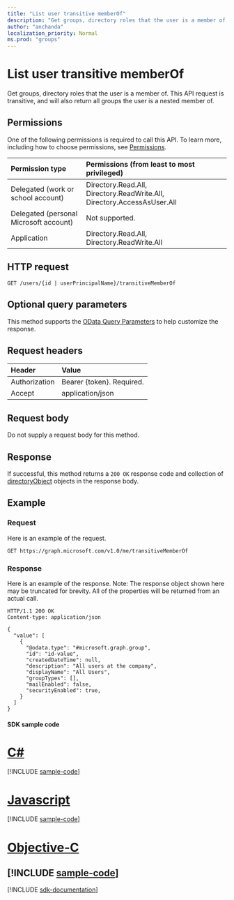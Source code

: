 ```yaml
---
title: "List user transitive memberOf"
description: "Get groups, directory roles that the user is a member of. This API request is transitive, and will also return all groups the user is a nested member of."
author: "anchanda"
localization_priority: Normal
ms.prod: "groups"
---
```


# List user transitive memberOf

Get groups, directory roles that the user is a member of. This API request is transitive, and will also return all groups the user is a nested member of.

## Permissions

One of the following permissions is required to call this API. To learn more, including how to choose permissions, see [Permissions](/graph/permissions-reference).

|Permission type      | Permissions (from least to most privileged)              |
|:--------------------|:---------------------------------------------------------|
|Delegated (work or school account) | Directory.Read.All, Directory.ReadWrite.All, Directory.AccessAsUser.All    |
|Delegated (personal Microsoft account) | Not supported.    |
|Application | Directory.Read.All, Directory.ReadWrite.All |

## HTTP request

<!-- { "blockType": "ignored" } -->

```http
GET /users/{id | userPrincipalName}/transitiveMemberOf
```

## Optional query parameters

This method supports the [OData Query Parameters](https://developer.microsoft.com/graph/docs/concepts/query_parameters) to help customize the response.

## Request headers

| Header       | Value |
|:---------------|:--------|
| Authorization  | Bearer {token}. Required.  |
| Accept  | application/json|

## Request body

Do not supply a request body for this method.

## Response

If successful, this method returns a `200 OK` response code and collection of [directoryObject](../resources/directoryobject.md) objects in the response body.

## Example

### Request

Here is an example of the request.
<!-- {
  "blockType": "request",
  "name": "get_transitivememberof"
}-->

```http
GET https://graph.microsoft.com/v1.0/me/transitiveMemberOf
```

### Response

Here is an example of the response. Note: The response object shown here may be truncated for brevity. All of the properties will be returned from an actual call.

<!-- {
  "blockType": "response",
  "truncated": true,
  "@odata.type": "microsoft.graph.directoryObject",
  "isCollection": true
} -->
```http
HTTP/1.1 200 OK
Content-type: application/json

{
  "value": [
    {
      "@odata.type": "#microsoft.graph.group",
      "id": "id-value",
      "createdDateTime": null,
      "description": "All users at the company",
      "displayName": "All Users",
      "groupTypes": [],
      "mailEnabled": false,
      "securityEnabled": true,
    }
  ]
}
```
#### SDK sample code
# [C#](#tab/cs)
[!INCLUDE [sample-code](../includes/get_transitivememberof-Cs-snippets.md)]

# [Javascript](#tab/javascript)
[!INCLUDE [sample-code](../includes/get_transitivememberof-Javascript-snippets.md)]

# [Objective-C](#tab/objective-c)
[!INCLUDE [sample-code](../includes/get_transitivememberof-Objective-C-snippets.md)]
---

[!INCLUDE [sdk-documentation](../includes/snippets_sdk_documentation_link.md)]

<!-- uuid: 8fcb5dbc-d5aa-4681-8e31-b001d5168d79
2015-10-25 14:57:30 UTC -->
<!-- {
  "type": "#page.annotation",
  "description": "List transitiveMsemberOf",
  "keywords": "",
  "section": "documentation",
  "tocPath": "",
  "suppressions": [
    "Error: /api-reference/v1.0/api/user-list-transitivememberof.md:\r\n      BookmarkMissing: '[#tab/objective-c](Objective-C)'. Did you mean: #objective-c (score: 4)",
    "Error: /api-reference/v1.0/api/user-list-transitivememberof.md:\r\n      BookmarkMissing: '[#tab/cs](C#)'. Did you mean: #c (score: 5)",
    "Error: /api-reference/v1.0/api/user-list-transitivememberof.md:\r\n      BookmarkMissing: '[#tab/javascript](Javascript)'. Did you mean: #javascript (score: 4)"
  ]
}-->
